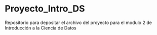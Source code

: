 # Proyecto_Intro_DS
Repositorio para depositar el archivo del proyecto para el modulo 2 de Introducción a la Ciencia de Datos
